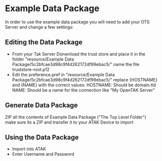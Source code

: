 # Example Data Package
In order to use the example data package you will need to add your OTS Server and change a few settings: 

## Editing the Data Package 

* From your Tak Server Donwnload the trust store and place it in the folder "resource/Example Data Package/5c2bfcae3d98c9f4d262172df99ebac5/" name the file truststore-root.p12
* Edit the preference.pref in "resource/Example Data Package/5c2bfcae3d98c9f4d262172df99ebac5/" replace {HOSTNAME} and {NAME} with the correct values:
HOSTNAME: Should be domain.tld
NAME: Should be a name for the connection like "My OpenTAK Server"

## Generate Data Package
ZIP all the contents of Example Data Package ("The Top Level Folder") make sure its a ZIP and transfer it to your ATAK Device to import

## Using the Data Package
* Import into ATAK 
* Enter Username and Password